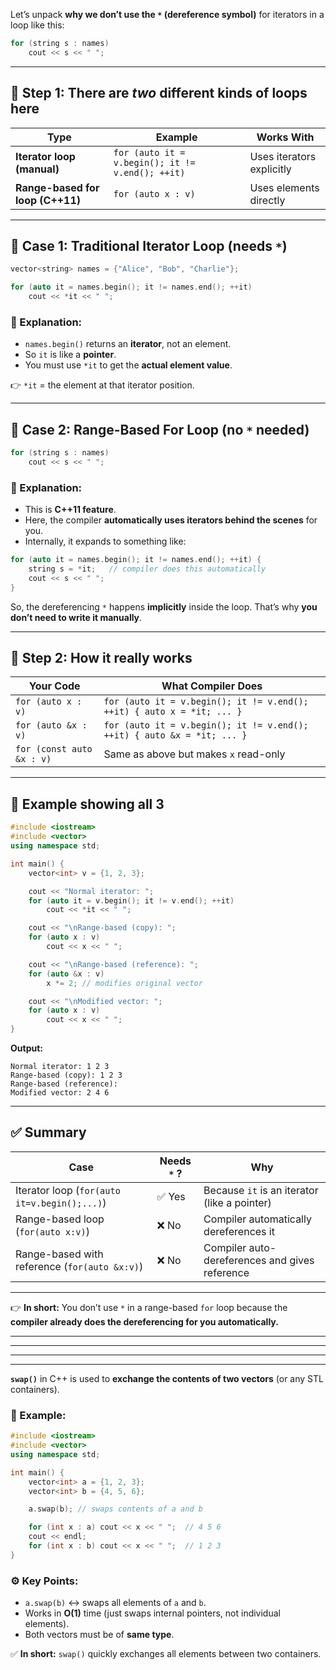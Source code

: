 Let’s unpack **why we don’t use the `*` (dereference symbol)** for iterators in a loop like this:

```cpp
for (string s : names)
    cout << s << " ";
```

---

## 🧠 Step 1: There are *two* different kinds of loops here

| Type                             | Example                                          | Works With                |
| -------------------------------- | ------------------------------------------------ | ------------------------- |
| **Iterator loop (manual)**       | `for (auto it = v.begin(); it != v.end(); ++it)` | Uses iterators explicitly |
| **Range-based for loop (C++11)** | `for (auto x : v)`                               | Uses elements directly    |

---

## 🔹 Case 1: Traditional Iterator Loop (needs `*`)

```cpp
vector<string> names = {"Alice", "Bob", "Charlie"};

for (auto it = names.begin(); it != names.end(); ++it)
    cout << *it << " ";
```

### 🧩 Explanation:

* `names.begin()` returns an **iterator**, not an element.
* So `it` is like a **pointer**.
* You must use `*it` to get the **actual element value**.

👉 `*it` = the element at that iterator position.

---

## 🔹 Case 2: Range-Based For Loop (no `*` needed)

```cpp
for (string s : names)
    cout << s << " ";
```

### 🧩 Explanation:

* This is **C++11 feature**.
* Here, the compiler **automatically uses iterators behind the scenes** for you.
* Internally, it expands to something like:

```cpp
for (auto it = names.begin(); it != names.end(); ++it) {
    string s = *it;   // compiler does this automatically
    cout << s << " ";
}
```

So, the dereferencing `*` happens **implicitly** inside the loop.
That’s why **you don’t need to write it manually**.

---

## 🧠 Step 2: How it really works

| Your Code                 | What Compiler Does                                                      |
| ------------------------- | ----------------------------------------------------------------------- |
| `for (auto x : v)`        | `for (auto it = v.begin(); it != v.end(); ++it) { auto x = *it; ... }`  |
| `for (auto &x : v)`       | `for (auto it = v.begin(); it != v.end(); ++it) { auto &x = *it; ... }` |
| `for (const auto &x : v)` | Same as above but makes `x` read-only                                   |

---

## 🧩 Example showing all 3

```cpp
#include <iostream>
#include <vector>
using namespace std;

int main() {
    vector<int> v = {1, 2, 3};

    cout << "Normal iterator: ";
    for (auto it = v.begin(); it != v.end(); ++it)
        cout << *it << " ";

    cout << "\nRange-based (copy): ";
    for (auto x : v)
        cout << x << " ";

    cout << "\nRange-based (reference): ";
    for (auto &x : v)
        x *= 2; // modifies original vector

    cout << "\nModified vector: ";
    for (auto x : v)
        cout << x << " ";
}
```

**Output:**

```
Normal iterator: 1 2 3
Range-based (copy): 1 2 3
Range-based (reference): 
Modified vector: 2 4 6
```

---

## ✅ Summary

| Case                                          | Needs `*` ? | Why                                            |
| --------------------------------------------- | ----------- | ---------------------------------------------- |
| Iterator loop (`for(auto it=v.begin();...)`)  | ✅ Yes       | Because `it` is an iterator (like a pointer)   |
| Range-based loop (`for(auto x:v)`)            | ❌ No        | Compiler automatically dereferences it         |
| Range-based with reference (`for(auto &x:v)`) | ❌ No        | Compiler auto-dereferences and gives reference |

---

👉 **In short:**
You don’t use `*` in a range-based `for` loop because the **compiler already does the dereferencing for you automatically.**


---
---
---
---

**`swap()`** in C++ is used to **exchange the contents of two vectors** (or any STL containers).

### 🧩 Example:

```cpp
#include <iostream>
#include <vector>
using namespace std;

int main() {
    vector<int> a = {1, 2, 3};
    vector<int> b = {4, 5, 6};

    a.swap(b); // swaps contents of a and b

    for (int x : a) cout << x << " ";  // 4 5 6
    cout << endl;
    for (int x : b) cout << x << " ";  // 1 2 3
}
```

### ⚙️ Key Points:

* `a.swap(b)` ↔ swaps all elements of `a` and `b`.
* Works in **O(1)** time (just swaps internal pointers, not individual elements).
* Both vectors must be of **same type**.

✅ **In short:**
`swap()` quickly exchanges all elements between two containers.
